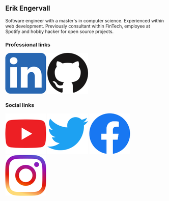 ## Erik Engervall

Software engineer with a master's in computer science. Experienced within web development. Previously consultant within FinTech, employee at Spotify and hobby hacker for open source projects.

### Professional links

[![Linkedin](/assets/logo-linkedin.png)](https://www.linkedin.com/in/engervall)
[![GitHub](/assets/logo-github.png)](https://github.com/erikengervall)

### Social links

[![YouTube](/assets/logo-youtube.png)](https://www.youtube.com/c/ErikEngervall)
[![Twitter](/assets/logo-twitter.png)](https://twitter.com/engervall)
[![Facebook](/assets/logo-facebook.png)](https://www.facebook.com/Erik.Engervall)
[![Instagram](/assets/logo-instagram.png)](https://www.instagram.com/engervall)
